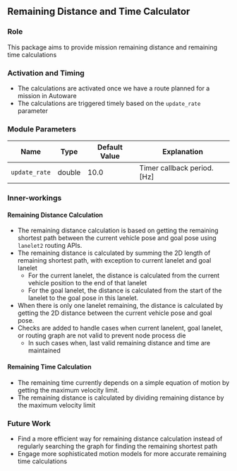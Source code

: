 ## Remaining Distance and Time Calculator

### Role

This package aims to provide mission remaining distance and remaining time calculations

### Activation and Timing

- The calculations are activated once we have a route planned for a mission in Autoware
- The calculations are triggered timely based on the `update_rate` parameter

### Module Parameters

| Name          | Type   | Default Value | Explanation                 |
| ------------- | ------ | ------------- | --------------------------- |
| `update_rate` | double | 10.0          | Timer callback period. [Hz] |

### Inner-workings

#### Remaining Distance Calculation

- The remaining distance calculation is based on getting the remaining shortest path between the current vehicle pose and goal pose using `lanelet2` routing APIs.
- The remaining distance is calculated by summing the 2D length of remaining shortest path, with exception to current lanelet and goal lanelet
  - For the current lanelet, the distance is calculated from the current vehicle position to the end of that lanelet
  - For the goal lanelet, the distance is calculated from the start of the lanelet to the goal pose in this lanelet.
- When there is only one lanelet remaining, the distance is calculated by getting the 2D distance between the current vehicle pose and goal pose.
- Checks are added to handle cases when current lanelent, goal lanelet, or routing graph are not valid to prevent node process die
  - In such cases when, last valid remaining distance and time are maintained

#### Remaining Time Calculation

- The remaining time currently depends on a simple equation of motion by getting the maximum velocity limit.
- The remaining distance is calculated by dividing remaining distance by the maximum velocity limit

### Future Work

- Find a more efficient way for remaining distance calculation instead of regularly searching the graph for finding the remaining shortest path
- Engage more sophisticated motion models for more accurate remaining time calculations